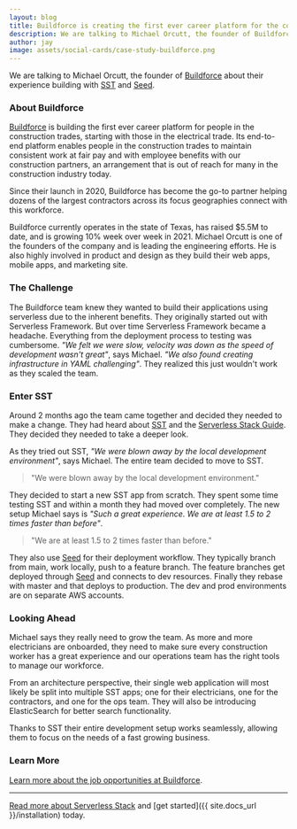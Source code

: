 ```yaml
---
layout: blog
title: Buildforce is creating the first ever career platform for the construction trade with SST
description: We are talking to Michael Orcutt, the founder of Buildforce about their experience building with SST and Seed.
author: jay
image: assets/social-cards/case-study-buildforce.png
---
```


We are talking to Michael Orcutt, the founder of [Buildforce](https://buildforce.com) about their experience building with [SST](/) and [Seed](https://seed.run).

### About Buildforce

[Buildforce](https://buildforce.com) is building the first ever career platform for people in the construction trades, starting with those in the electrical trade. Its end-to-end platform enables people in the construction trades to maintain consistent work at fair pay and with employee benefits with our construction partners, an arrangement that is out of reach for many in the construction industry today.

Since their launch in 2020, Buildforce has become the go-to partner helping dozens of the largest contractors across its focus geographies connect with this workforce.

Buildforce currently operates in the state of Texas, has raised $5.5M to date, and is growing 10% week over week in 2021. Michael Orcutt is one of the founders of the company and is leading the  engineering efforts. He is also highly involved in product and design as they build their web apps, mobile apps, and marketing site.

### The Challenge

The Buildforce team knew they wanted to build their applications using serverless due to the inherent benefits. They originally started out with Serverless Framework. But over time Serverless Framework became a headache. Everything from the deployment process to testing was cumbersome. _"We felt we were slow, velocity was down as the speed of development wasn't great"_, says Michael. _"We also found creating infrastructure in YAML challenging"_. They realized this just wouldn't work as they scaled the team.

### Enter SST

Around 2 months ago the team came together and decided they needed to make a change. They had heard about [SST](/) and the [Serverless Stack Guide](/#guide). They decided they needed to take a deeper look.

As they tried out SST, _"We were blown away by the local development environment"_, says Michael. The entire team decided to move to SST.

> "We were blown away by the local development environment."
> 

They decided to start a new SST app from scratch. They spent some time testing SST and within a month they had moved over completely. The new setup Michael says is _"Such a great experience. We are at least 1.5 to 2 times faster than before"_.

> "We are at least 1.5 to 2 times faster than before."

They also use [Seed](https://seed.run) for their deployment workflow. They typically branch from main, work locally, push to a feature branch. The feature branches get deployed through [Seed](https://seed.run) and connects to dev resources. Finally they rebase with master and that deploys to production. The dev and prod environments are on separate AWS accounts.

### Looking Ahead

Michael says they really need to grow the team. As more and more electricians are onboarded, they need to make sure every construction worker has a great experience and our operations team has the right tools to manage our workforce.

From an architecture perspective, their single web application will most likely be split into multiple SST apps; one for their electricians, one for the contractors, and one for the ops team. They will also be introducing ElasticSearch for better search functionality.

Thanks to SST their entire development setup works seamlessly, allowing them to focus on the needs of a fast growing business.

### Learn More

[Learn more about the job opportunities at Buildforce](https://joinbuildforce.recruitee.com).

---

[Read more about Serverless Stack](/) and [get started]({{ site.docs_url }}/installation) today.
